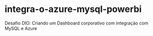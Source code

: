 # integra-o-azure-mysql-powerbi
Desafio DIO: Criando um Dashboard corporativo com integração com MySQL e Azure
